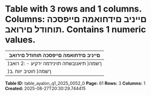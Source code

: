 # Table with 3 rows and 1 columns. Columns: םייניב םידחואמה םייפסכה תוחודל םירואב. Contains 1 numeric values.

| םייניב םידחואמה םייפסכה תוחודל םירואב |
|---|
| )ךשמה( תיאנובשחה תוינידמה ירקיע - :2 רואב |
| )ךשמה( חוטיב יזוח .ב |

**Table ID:** table_ayalon_q1_2025_0052_0
**Page:** 61
**Rows:** 3
**Columns:** 1
**Created:** 2025-08-27T20:30:29.744415
